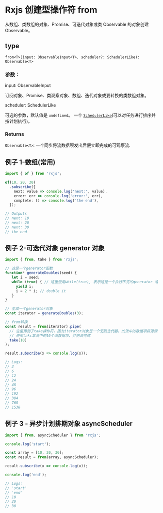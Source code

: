 # Rxjs 创建型操作符 from

从数组、类数组的对象、Promise、可迭代对象或类 Observable 的对象创建 Observable。

## type

`from<T>(input: ObservableInput<T>, scheduler?: SchedulerLike): Observable<T>`

### 参数：

input: ObservableInput<T>

订阅对象、Promise、类观察对象、数组、迭代对象或要转换的类数组对象。

scheduler: SchedulerLike

可选的参数，默认值是 `undefined`。 一个 [`SchedulerLike`](https://rxjs.dev/api/index/interface/SchedulerLike)(可以对任务进行排序并按计划执行)。

### Returns

`Observable<T>`: 一个同步将流数据项发出后便立即完成的可观察流.

## 例子 1-数组(常用)

```typescript
import { of } from 'rxjs';

of(10, 20, 30)
  .subscribe({
    next: value => console.log('next:', value),
    error: err => console.log('error:', err),
    complete: () => console.log('the end'),
  });

// Outputs
// next: 10
// next: 20
// next: 30
// the end
```

## 例子 2-可迭代对象 generator 对象

```typescript
import { from, take } from 'rxjs';

// 这是一个generator函数
function* generateDoubles(seed) {
   let i = seed;
   while (true) { // 这里使用while(true), 表示这是一个执行不完的generator 或者叫做 infinite iterable
     yield i;
     i = 2 * i; // double it
   }
}

// 生成一个generator对象
const iterator = generateDoubles(3);

// from转换
const result = from(iterator).pipe(
  // 这里用到了take操作符，因为iterator对象是一个无限迭代器，故流中的数据项将源源不断;
  // 使用takc拿流中的10个流数据项，并把流完成
  take(10)
);

result.subscribe(x => console.log(x));

// Logs:
// 3
// 6
// 12
// 24
// 48
// 96
// 192
// 384
// 768
// 1536
```

## 例子 3 - 异步计划排期对象 asyncScheduler

```typescript
import { from, asyncScheduler } from 'rxjs';

console.log('start');

const array = [10, 20, 30];
const result = from(array, asyncScheduler);

result.subscribe(x => console.log(x));

console.log('end');

// Logs:
// 'start'
// 'end'
// 10
// 20
// 30
```
